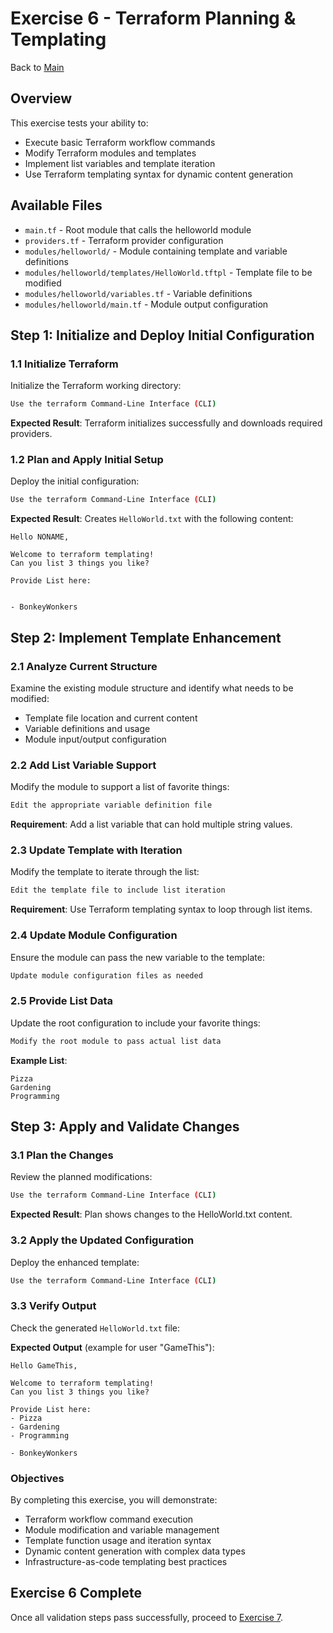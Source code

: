 # Exercise 6 - Terraform Planning & Templating

Back to [Main](../README.md)

## Overview

This exercise tests your ability to:
- Execute basic Terraform workflow commands
- Modify Terraform modules and templates
- Implement list variables and template iteration
- Use Terraform templating syntax for dynamic content generation

## Available Files

- `main.tf` - Root module that calls the helloworld module
- `providers.tf` - Terraform provider configuration
- `modules/helloworld/` - Module containing template and variable definitions
- `modules/helloworld/templates/HelloWorld.tftpl` - Template file to be modified
- `modules/helloworld/variables.tf` - Variable definitions
- `modules/helloworld/main.tf` - Module output configuration

## Step 1: Initialize and Deploy Initial Configuration

### 1.1 Initialize Terraform
Initialize the Terraform working directory:

```bash
Use the terraform Command-Line Interface (CLI)
```

**Expected Result**: Terraform initializes successfully and downloads required providers.

### 1.2 Plan and Apply Initial Setup
Deploy the initial configuration:

```bash
Use the terraform Command-Line Interface (CLI)
```

**Expected Result**: Creates `HelloWorld.txt` with the following content:

```text
Hello NONAME,

Welcome to terraform templating!
Can you list 3 things you like?

Provide List here:


- BonkeyWonkers
```

## Step 2: Implement Template Enhancement

### 2.1 Analyze Current Structure
Examine the existing module structure and identify what needs to be modified:
- Template file location and current content
- Variable definitions and usage
- Module input/output configuration

### 2.2 Add List Variable Support
Modify the module to support a list of favorite things:

```bash
Edit the appropriate variable definition file
```

**Requirement**: Add a list variable that can hold multiple string values.

### 2.3 Update Template with Iteration
Modify the template to iterate through the list:

```bash
Edit the template file to include list iteration
```

**Requirement**: Use Terraform templating syntax to loop through list items.

### 2.4 Update Module Configuration
Ensure the module can pass the new variable to the template:

```bash
Update module configuration files as needed
```

### 2.5 Provide List Data
Update the root configuration to include your favorite things:

```bash
Modify the root module to pass actual list data
```

**Example List**:
```text
Pizza
Gardening  
Programming
```

## Step 3: Apply and Validate Changes

### 3.1 Plan the Changes
Review the planned modifications:

```bash
Use the terraform Command-Line Interface (CLI)
```

**Expected Result**: Plan shows changes to the HelloWorld.txt content.

### 3.2 Apply the Updated Configuration
Deploy the enhanced template:

```bash
Use the terraform Command-Line Interface (CLI)
```

### 3.3 Verify Output
Check the generated `HelloWorld.txt` file:

**Expected Output** (example for user "GameThis"):
```text
Hello GameThis,

Welcome to terraform templating!
Can you list 3 things you like?

Provide List here:
- Pizza
- Gardening
- Programming

- BonkeyWonkers
```


### Objectives
By completing this exercise, you will demonstrate:
- Terraform workflow command execution
- Module modification and variable management
- Template function usage and iteration syntax
- Dynamic content generation with complex data types
- Infrastructure-as-code templating best practices

## Exercise 6 Complete

Once all validation steps pass successfully, proceed to [Exercise 7](../exercise7/README.md).
